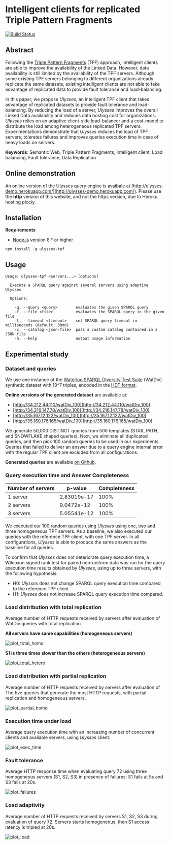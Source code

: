 # Intelligent clients for replicated Triple Pattern Fragments

[![Build Status](https://travis-ci.org/Callidon/ulysses-tpf.svg?branch=master)](https://travis-ci.org/Callidon/ulysses-tpf)

## Abstract

Following the [Triple Pattern Fragments](http://linkeddatafragments.org/) (TPF) approach, intelligent clients are able to improve
the availability of the Linked Data. However, data availability is still limited by the availability
of the TPF servers. Although some existing TPF servers belonging to different organizations already
replicate the same datasets, existing intelligent clients are not able to take advantage of replicated data to
provide fault tolerance and load-balancing.

In this paper, we propose *Ulysses*, an intelligent TPF client that takes advantage of replicated datasets to provide fault tolerance and load-balancing.
By reducing the load of a server, *Ulysses* improves the overall
Linked Data availability and  reduces data hosting cost for organizations.
*Ulysses* relies on an adaptive client-side load-balancer
and a cost-model to distribute the load among
heterogeneous replicated TPF servers.
Experimentations demonstrate that *Ulysses* reduces the load of  TPF servers, tolerates failures and improves queries execution time in case of heavy loads on servers.

**Keywords**: Semantic Web, Triple Pattern Fragments, Intelligent client, Load balancing, Fault tolerance, Data Replication

## Online demonstration

An online version of the Ulysses query engine is avaibale at [http://ulysses-demo.herokuapp.com/](http://ulysses-demo.herokuapp.com/).
Please use the **http** version of this website, and not the https version, due to Heroku hosting plociy.

## Installation

**Requirements**

* [Node.js](https://nodejs.org/en/) version 8.* or higher

```
npm install -g ulysses-tpf
```

## Usage

```
Usage: ulysses-tpf <servers...> [options]

  Execute a SPARQL query against several servers using adaptive Ulysses

  Options:

    -q, --query <query>        evaluates the given SPARQL query
    -f, --file <file>          evaluates the SPARQL query in the given file
    -t, --timeout <timeout>    set SPARQL query timeout in milliseconds (default: 30mn)
    -c, --catalog <json-file>  pass a custom catalog contained in a JSON file
    -h, --help                 output usage information
```

## Experimental study

### Dataset and queries

We use one instance of the [Waterloo SPARQL Diversity Test Suite](http://dsg.uwaterloo.ca/watdiv/) (WatDiv) synthetic
dataset with 10^7 triples, encoded in the [HDT format](http://www.rdfhdt.org).

**Online versions of the generated dataset** are available at:

* [http://34.212.44.110/watDiv_100](http://34.212.44.110/watDiv_100)
* [http://34.216.147.78/watDiv_100](http://34.216.147.78/watDiv_100)
* [http://35.167.12.122/watDiv_100](http://35.167.12.122/watDiv_100)
* [http://35.160.176.165/watDiv_100](http://35.160.176.165/watDiv_100)

We generate 50,000 DISTINCT queries from 500 templates (STAR, PATH, and SNOWFLAKE shaped queries). Next, we eliminate all
duplicated queries, and then pick 100 random queries to be
used in our experiments.
Queries that failed to deliver an answer due to
a query engine internal error with the
regular TPF client are excluded from all configurations.

**Generated queries** are available [on Github](https://github.com/Callidon/ulysses-tpf/blob/master/scripts/queriesWatDiv100).

### Query execution time and Answer Completeness

Number of servers | p-value | Completeness
------------ | ------------- | -------------
1 server | 2.83019e-17 | 100%
2 servers | 9.0472e-12 | 100%
3 servers | 5.05541e-12 | 100%

We executed our 100 random queries using *Ulysses* using one, two and three homogeneous TPF servers.
As a baseline, we also executed our queries with the reference TPF client, with one TPF server.
In all configurations, *Ulysses* is able to produce the same answers as the baseline for all queries.

To confirm that *Ulysses* does not deteriorate query execution time, a Wilcoxon signed rank test
for paired non-uniform data was run for the query execution time results obtained by *Ulysses*,
using up to three servers, with the following hypothesis:
  * H0: *Ulysses* does not change SPARQL query execution time compared to the reference TPF client.
  * H1: *Ulysses* does not increase SPARQL query execution time compared.

### Load distribution with total replication

Average number of HTTP requests received by servers after evaluation of WatDiv queries with total replication.

**All servers have same capabilities (homogeneous servers)**

![plot_total_homo](https://raw.githubusercontent.com/Callidon/ulysses-tpf/master/scripts/curio/http_calls_homo.png)

**S1 is three times slower than the others (heterogeneous servers)**

![plot_total_hetero](https://raw.githubusercontent.com/Callidon/ulysses-tpf/master/scripts/curio/http_calls_hetero.png)

### Load distribution with partial replication

Average number of HTTP requests received by servers after evaluation of The five queries that generate the most HTTP requests, with partial replication and homogeneous servers.

![plot_partial_homo](https://raw.githubusercontent.com/Callidon/ulysses-tpf/master/scripts/curio/http_calls_partial.png)

### Execution time under load

Average query execution time with an increasing
number of concurrent clients and available servers, using *Ulysses* client.

![plot_exec_time](https://raw.githubusercontent.com/Callidon/ulysses-tpf/master/scripts/curio/execution_time_with_load.png)

### Fault tolerance

Average HTTP response time when evaluating query 72 using
three homogeneous servers (S1, S2, S3) in presence of failures: S1 fails at 5s and S3 fails at 20s.

![plot_failures](https://raw.githubusercontent.com/Callidon/ulysses-tpf/master/scripts/fault/fault_tolerance.png)

### Load adaptivity

Average number of HTTP requests received by servers S1, S2, S3
during evaluation of query 72. Servers starts homogeneous, then S1 access latency is tripled at 20s.

![plot_load](https://raw.githubusercontent.com/Callidon/ulysses-tpf/master/scripts/adaptivity/load_adaptivity.png)
